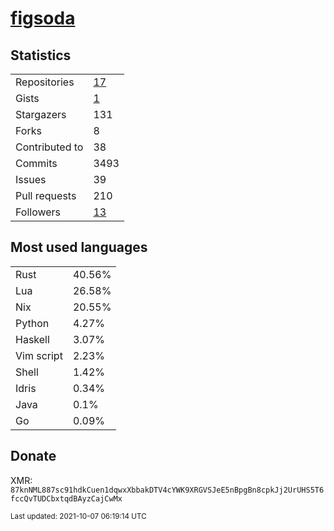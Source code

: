 
# [figsoda](https://github.com/figsoda)


## Statistics

<table>
  <tr>
    <td>Repositories</td>
    <td><a href="https://github.com/figsoda?tab=repositories">
      17
    </a></td>
  </tr>
  <tr>
    <td>Gists</td>
    <td><a href="https://gist.github.com/figsoda">
      1
    </a></td>
  </tr>
  <tr>
    <td>Stargazers</td>
    <td>131</td>
  </tr>
  <tr>
    <td>Forks</td>
    <td>8</td>
  </tr>
  <tr>
    <td>Contributed to</td>
    <td>38</td>
  </tr>
  <tr>
    <td>Commits</td>
    <td>3493</td>
  </tr>
  <tr>
    <td>Issues</td>
    <td>39</td>
  </tr>
  <tr>
    <td>Pull requests</td>
    <td>210</td>
  </tr>
  <tr>
    <td>Followers</td>
    <td><a href="https://github.com/figsoda?tab=followers">
      13
    </a></td>
  </tr>
</table>


## Most used languages

<table>
<tr><td>Rust</td><td>40.56%</td></tr><tr><td>Lua</td><td>26.58%</td></tr><tr><td>Nix</td><td>20.55%</td></tr><tr><td>Python</td><td>4.27%</td></tr><tr><td>Haskell</td><td>3.07%</td></tr><tr><td>Vim script</td><td>2.23%</td></tr><tr><td>Shell</td><td>1.42%</td></tr><tr><td>Idris</td><td>0.34%</td></tr><tr><td>Java</td><td>0.1%</td></tr><tr><td>Go</td><td>0.09%</td></tr>
</table>


## Donate

XMR: `87knNML887sc91hdkCuen1dqwxXbbakDTV4cYWK9XRGVSJeE5nBpgBn8cpkJj2UrUHS5T6fccQvTUDCbxtqdBAyzCajCwMx`


<sub>Last updated: 2021-10-07 06:19:14 UTC</sub>
